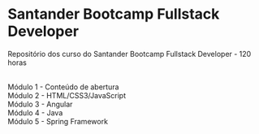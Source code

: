 <h1>Santander Bootcamp Fullstack Developer</h1
<p>Repositório dos curso do Santander Bootcamp Fullstack Developer - 120 horas</p>

<br>Módulo 1 - Conteúdo de abertura
<br>Módulo 2 - HTML/CSS3/JavaScript
<br>Módulo 3 - Angular
<br>Módulo 4 - Java
<br>Módulo 5 - Spring Framework
